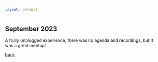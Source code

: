 ```yaml
---
layout: default
---
```


## September 2023

A trully unplugged experience, there was no agenda and recordings, but it was a great meetup! 

[back](/)
